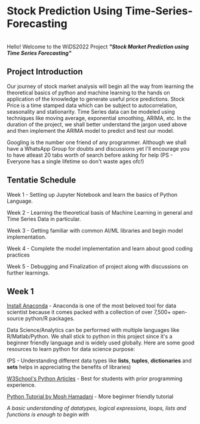 # Stock Prediction Using Time-Series-Forecasting
\
Hello! Welcome to the WiDS2022 Project ***"Stock Market Prediction using Time Series Forecasting"***

## Project Introduction
Our journey of stock market analysis will begin all the way from learning the theoretical basics of python and machine learning to the hands on application of the knowledge to generate useful price predictions. Stock Price is a time stamped data which can be subject to autocorrelation, seasonality and stationarity. Time Series data can be modeled using techniques like moving average, exponential smoothing, ARIMA, etc. In the duration of the project, we shall better understand the jargon used above and then implement the ARIMA model to predict and test our model. 

Googling is the number one friend of any programmer. Although we shall have a WhatsApp Group for doubts and discussions yet I'll encourage you to have atleast 20 tabs worth of search before asking for help (PS - Everyone has a single lifetime so don't waste ages ofc!)

## Tentatie Schedule 

Week 1 - Setting up Jupyter Notebook and learn the basics of Python Language.

Week 2 - Learning the theoretical basis of Machine Learning in general and Time Series Data in particular.

Week 3 - Getting familiar with common AI/ML libraries and begin model implementation.

Week 4 - Complete the model implementation and learn about good coding practices

Week 5 - Debugging and Finalization of project along with discussions on further learnings.

## Week 1

[Install Anaconda](https://docs.anaconda.com/anaconda/install/) - Anaconda is one of the most beloved tool for data scientist because it comes packed with a collection of over 7,500+ open-source python/R packages.

Data Science/Analytics can be performed with multiple languages like R/Matlab/Python. We shall stick to python in this project since it's a beginner friendly language and is widely used globally. Here are some good resources to learn python for data science purpose:

(PS - Understanding different data types like **lists**, **tuples**, **dictionaries** and **sets** helps in appreciating the benefits of libraries)

[W3School's Python Articles](https://www.w3schools.com/python/) - Best for students with prior programming experience.

[Python Tutorial by Mosh Hamadani](https://www.youtube.com/watch?v=kqtD5dpn9C8&ab_channel=ProgrammingwithMosh) - More beginner friendly tutorial

*A basic understanding of datatypes, logical expressions, loops, lists and functions is enough to begin with*



